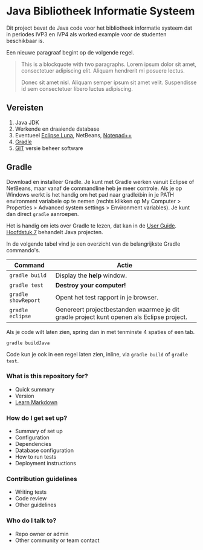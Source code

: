 # Java Bibliotheek Informatie Systeem #

Dit project bevat de Java code voor het bibliotheek informatie systeem dat in periodes IVP3 en IVP4 als worked example voor de studenten beschikbaar is.

Een nieuwe paragraaf begint op de volgende regel.

> This is a blockquote with two paragraphs. Lorem ipsum dolor sit amet,
> consectetuer adipiscing elit. Aliquam hendrerit mi posuere lectus.
> 
> Donec sit amet nisl. Aliquam semper ipsum sit amet velit. Suspendisse
> id sem consectetuer libero luctus adipiscing.

## Vereisten ##
1. Java JDK
2. Werkende en draaiende database 
3. Eventueel [Eclipse Luna](http://www.eclipse.org/), NetBeans, [Notepad++](http://www.notepad-plus-plus.org/)
4. [Gradle](http://www.gradle.org/) 
5. [GIT](http://www.git-scm.com/) versie beheer software

## Gradle ##
Download en installeer Gradle. Je kunt met Gradle werken vanuit Eclipse of NetBeans, maar vanaf de commandline heb je meer controle. Als je op Windows werkt is het handig om het pad naar gradle\bin in je PATH environment variabele op te nemen (rechts klikken op My Computer > Properties > Advanced system settings > Environment variables). Je kunt dan direct `gradle` aanroepen.

Het is handig om iets over Gradle te lezen, dat kan in de [User Guide](http://www.gradle.org/docs/current/userguide/userguide.html). [Hoofdstuk 7](http://www.gradle.org/docs/current/userguide/tutorial_java_projects.html) behandelt Java projecten.

In de volgende tabel vind je een overzicht van de belangrijkste Gradle commando's. 

| Command | Actie                    |
| ------------- | ------------------------------ |
| `gradle build`      | Display the __help__ window.   |
| `gradle test`   | **Destroy your computer!**     |
| `gradle showReport` | Opent het test rapport in je browser. |
| `gradle eclipse` | Genereert projectbestanden waarmee je dit gradle project kunt openen als Eclipse project. |

Als je code wilt laten zien, spring dan in met tenminste 4 spaties of een tab.

	gradle buildJava

Code kun je ook in een regel laten zien, inline, via `gradle build` of `gradle test`.

### What is this repository for? ###

* Quick summary
* Version
* [Learn Markdown](https://bitbucket.org/tutorials/markdowndemo)

### How do I get set up? ###

* Summary of set up
* Configuration
* Dependencies
* Database configuration
* How to run tests
* Deployment instructions

### Contribution guidelines ###

* Writing tests
* Code review
* Other guidelines

### Who do I talk to? ###

* Repo owner or admin
* Other community or team contact